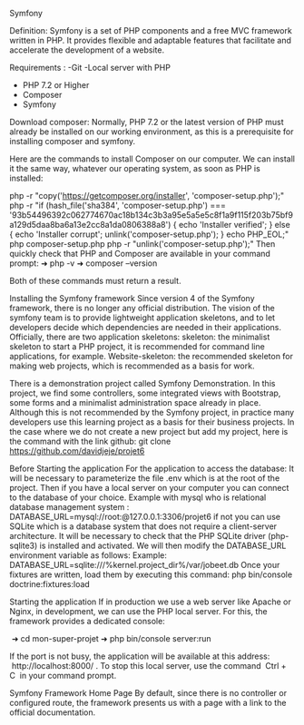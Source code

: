  Symfony

Definition:
Symfony is a set of PHP components and a free MVC framework written in PHP. It provides flexible and adaptable features that facilitate and accelerate the development of a website.

Requirements :
-Git
-Local server with PHP
- PHP 7.2 or Higher
- Composer
- Symfony

Download composer:
Normally, PHP 7.2 or the latest version of PHP must already be installed on our working environment, as this is a prerequisite for installing composer and symfony.

Here are the commands to install Composer on our computer. We can install it the same way, whatever our operating system, as soon as PHP is installed:

php -r "copy('https://getcomposer.org/installer', 'composer-setup.php');"
php -r "if (hash_file('sha384', 'composer-setup.php') === '93b54496392c062774670ac18b134c3b3a95e5a5e5c8f1a9f115f203b75bf9a129d5daa8ba6a13e2cc8a1da0806388a8') { echo 'Installer verified'; } else { echo 'Installer corrupt'; unlink('composer-setup.php'); } echo PHP_EOL;"
php composer-setup.php
php -r "unlink('composer-setup.php');"
Then quickly check that PHP and Composer are available in your command prompt:
➜ php -v
➜ composer –version

Both of these commands must return a result. 

Installing the Symfony framework
Since version 4 of the Symfony framework, there is no longer any official distribution.
The vision of the symfony team is to provide lightweight application skeletons, and to let developers decide which dependencies are needed in their applications.
Officially, there are two application skeletons:
skeleton: the minimalist skeleton to start a PHP project, it is recommended for command line applications, for example.
Website-skeleton: the recommended skeleton for making web projects, which is recommended as a basis for work.

There is a demonstration project called Symfony Demonstration. In this project, we find some controllers, some integrated views with Bootstrap, some forms and a minimalist administration space already in place.
Although this is not recommended by the Symfony project, in practice many developers use this learning project as a basis for their business projects.
In the case where we do not create a new project but add my project, here is the command with the link github:
git clone  https://github.com/davidjeje/projet6

Before Starting the application 
For the application to access the database:
It will be necessary to parameterize the file .env which is at the root of the project. Then if you have a local server on your computer you can connect to the database of your choice. Example with mysql who is relational database management system :
DATABASE_URL=mysql://root:@127.0.0.1:3306/projet6
if not you can use SQLite which is a database system that does not require a client-server architecture. It will be necessary to check that the PHP SQLite driver (php-sqlite3) is installed and activated. We will then modify the DATABASE_URL environment variable as follows:
Example:
DATABASE_URL=sqlite:///%kernel.project_dir%/var/jobeet.db 
Once your fixtures are written, load them by executing this command:
 php bin/console doctrine:fixtures:load

Starting the application 
If in production we use a web server like Apache or Nginx, in development, we can use the PHP local server. For this, the framework provides a dedicated console:

 ➜ cd mon-super-projet
 ➜ php bin/console server:run

If the port is not busy, the application will be available at this address: 
 http://localhost:8000/ .
To stop this local server, use the command  Ctrl + C  in your command prompt.

Symfony Framework Home Page By default, since there is no controller or configured route, the framework presents us with a page with a link to the official documentation. 




